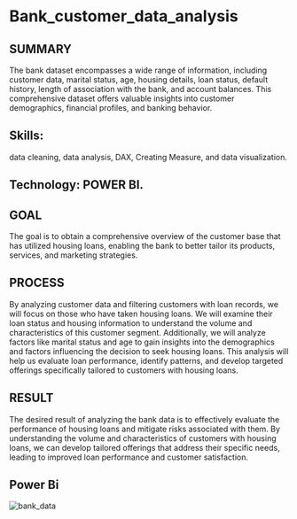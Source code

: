 # Bank_customer_data_analysis

## SUMMARY 
The bank dataset encompasses a wide range of information, including customer data, marital status, age, housing details, loan status, default history, length of association with the bank, and account balances. This comprehensive dataset offers valuable insights into customer demographics, financial profiles, and banking behavior.

## Skills: 
data cleaning, data analysis, DAX, Creating Measure, and data visualization.

## Technology: POWER BI.

## GOAL 
The goal is to obtain a comprehensive overview of the customer base that has utilized housing loans, enabling the bank to better tailor its products, services, and marketing strategies. 

## PROCESS 
By analyzing customer data and filtering customers with loan records, we will focus on those who have taken housing loans. We will examine their loan status and housing information to understand the volume and characteristics of this customer segment. Additionally, we will analyze factors like marital status and age to gain insights into the demographics and factors influencing the decision to seek housing loans. This analysis will help us evaluate loan performance, identify patterns, and develop targeted offerings specifically tailored to customers with housing loans.

## RESULT
The desired result of analyzing the bank data is to effectively evaluate the performance of housing loans and mitigate risks associated with them. By understanding the volume and characteristics of customers with housing loans, we can develop tailored offerings that address their specific needs, leading to improved loan performance and customer satisfaction.  

## Power Bi
![bank_data](https://github.com/YounamS/SQL_Project/assets/40123305/8ff41947-39f6-471e-b171-1b7b2919806f)


